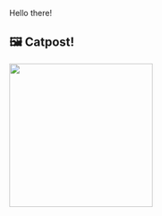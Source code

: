 Hello there!



## 🖼️ Catpost!

<sub>
    <img src="https://cdn2.thecatapi.com/images/MTU0MTcyMg.jpg" height="256">
</sub>

